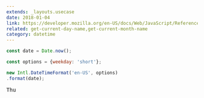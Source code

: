 ```yaml
---
extends: _layouts.usecase
date: 2018-01-04
link: https://developer.mozilla.org/en-US/docs/Web/JavaScript/Reference/Global_Objects/DateTimeFormat
related: get-current-day-name,get-current-month-name
category: datetime
---
```



```javascript
const date = Date.now();

const options = {weekday: 'short'};

new Intl.DateTimeFormat('en-US', options)
.format(date);
```
<pre class="output">
Thu
</pre>
